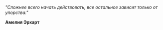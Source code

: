 
*"Сложнее всего начать действовать, все остальное зависит только от упорства."*

**Амелия Эрхарт**
